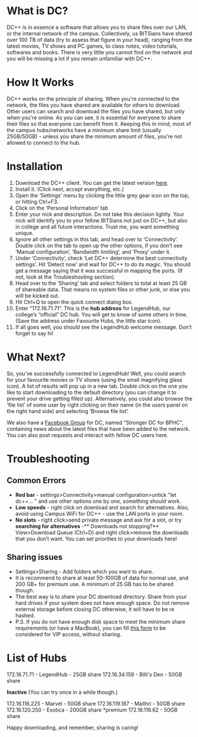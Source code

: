 <!-- TITLE: DC++ Installation -->
<!-- SUBTITLE: DC++, often called DC, is a software that allows you to share files over our LAN, or the internal network of the campus. This article will help you set up DC++ on your laptop. -->

# What is DC?
DC++ is in essence a software that allows you to share files over our LAN, or the internal network of the campus. Collectively, us BITSians have shared over 100 TB of data (try to assess that figure in your head), ranging from the latest movies, TV shows and PC games, to class notes, video tutorials, softwares and books. There is very little you cannot find on the network and you will be missing a lot if you remain unfamiliar with DC++.
# How It Works
DC++ works on the principle of sharing. When you're connected to the network, the files you have shared are available for others to download. Other users can search and download the files you have shared, but only when you're online. As you can see, it is essential for everyone to share their files so that everyone can benefit from it. Keeping this in mind, most of the campus hubs/networks have a minimum share limit (usually 25GB/50GB) - unless you share the minimum amount of files, you're not allowed to connect to the hub. 
# Installation
1. Download the DC++ client. You can get the latest version [here](https://sourceforge.net/projects/dcplusplus/).
2. Install it. (Click next, accept everything, etc.)
3. Open the ‘Settings’ menu by clicking the little grey gear icon on the top, or hitting Ctrl+F3.
4. Click on the ‘Personal Information’ tab
5. Enter your nick and description. Do not take this decision lightly. Your nick will identify you to your fellow BITSians not just on DC++, but also in college and all future interactions. Trust me, you want something unique.
6. Ignore all other settings in this tab, and head over to ‘Connectivity’. Double click on the tab to open up the other options, if you don’t see ‘Manual configuration’, ‘Bandwidth limiting’, and ‘Proxy’ under it.
7. Under ‘Connectivity’, check ‘Let DC++ determine the best connectivity settings’. Hit ‘Detect now’ and wait for DC++ to do its magic. You should get a message saying that it was successful in mapping the ports. (If not, look at the Troubleshooting section).
8. Head over to the ‘Sharing’ tab and select folders to total at least 25 GB of shareable data. That means no system files or other junk, or else you will be kicked out.
9. Hit Ctrl+Q to open the quick connect dialog box.
10. Enter “172.16.71.71”. This is the **hub address** for LegendHub, our college’s “official” DC hub. You will get to know of some others in time. (Save the address under Favourite Hubs, the little star icon).
11. If all goes well, you should see the LegendHub welcome message. Don’t forget to say hi!
# What Next?
So, you’ve successfully connected to LegendHub! Well, you could search for your favourite movies or TV shows (using the small magnifying glass icon). A list of results will pop up in a new tab. Double click on the one you like to start downloading to the default directory (you can change it to prevent your drive getting filled up). Alternatively, you could also browse the ‘file list’ of some user by right clicking on their name (in the users panel on the right hand side) and selecting ‘Browse file list’. 

We also have a [Facebook Group](www.facebook.com/groups/bphcdc) for DC, named "Stronger DC for BPHC", containing news about the latest files that have been added to the network. You can also post requests and interact with fellow DC users here.
# Troubleshooting
## Common Errors
- **Red bar** - settings>Connectivity>manual configuration>untick "let dc++... " and use other options one by one, something should work. 
- **Low speeds** - right click on download and search for alternatives. Also, avoid using Campus WiFi for DC++ - use the LAN ports in your room.
- **No slots** - right click>send private message and ask for a slot, or try **searching for alternatives**
-** Downloads not stopping?** View>Download Queue (Ctrl+D) and right click>remove the downloads that you don’t want. You can set priorities to your downloads here!

## Sharing issues
- Settings>Sharing - Add folders which you want to share. 
- It is recommend to share at least 50-100GB of data for normal use, and 200 GB+ for premium use. A minimum of 25 GB has to be shared though.
- The best way is to share your DC download directory. Share from your hard drives if your system does not have enough space. Do not remove external storage before closing DC otherwise, it will have to be re hashed.
- P.S. If you do not have enough disk space to meet the minimum share requirements (or have a MacBook), you can fill [this form](https://goo.gl/forms/A2HNX5ZEZiePLdkE3) to be considered for VIP access, without sharing. 

# List of Hubs
172.16.71.71 - LegendHub - 25GB share
172.16.34.159 - Billi's Den - 50GB share

**Inactive** (You can try once in a while though.)

172.16.116.225 - Marvel - 50GB share
172.16.119.187 - Maithri - 50GB share
172.16.120.250 - Exotica - 200GB share *premium
172.16.116.62 - 50GB share

Happy downloading, and remember, sharing is caring!